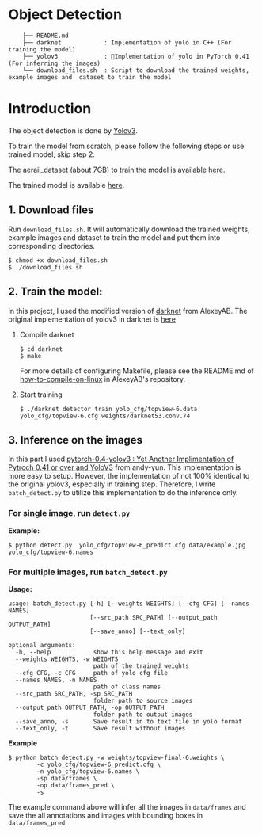 # Object Detection

```
    ├── README.md
    ├── darknet            : Implementation of yolo in C++ (For training the model)
    ├── yolov3             : Implementation of yolo in PyTorch 0.41 (For inferring the images)
    └── download_files.sh  : Script to download the trained weights, example images and  dataset to train the model
```

# Introduction

The object detection is done by [Yolov3](https://pjreddie.com/darknet/yolo/). 

To train the model from scratch, please follow the following steps or use trained model, skip step 2. 

The aerail_dataset (about 7GB) to train the model is available [here](https://drive.google.com/open?id=1rUcUKc8Vgs8wERgDnG1FfHHDl8Q7hu-I).

The trained model is available [here]().

## 1. Download files
Run `download_files.sh`. It will automatically download the trained weights, example images and  dataset to train the model and put them into corresponding directories.

```
$ chmod +x download_files.sh
$ ./download_files.sh 
```
## 2. Train the model:

In this project, I used the modified version of [darknet](https://github.com/AlexeyAB/darknet) from AlexeyAB. The original implementation of yolov3 in darknet is [here](https://github.com/pjreddie/darknet)

1. Compile darknet
   ```
   $ cd darknet
   $ make
   ```
   For more details of configuring Makefile, please see the README.md of [how-to-compile-on-linux](https://github.com/AlexeyAB/darknet#how-to-compile-on-linux) in AlexeyAB's repository.

2. Start training
    ```
    $ ./darknet detector train yolo_cfg/topview-6.data yolo_cfg/topview-6.cfg weights/darknet53.conv.74
    ```
## 3. Inference on the images

In this part I used [pytorch-0.4-yolov3 : Yet Another Implimentation of Pytroch 0.41 or over and YoloV3](https://github.com/andy-yun/pytorch-0.4-yolov3) from andy-yun. This implementation is more easy to setup. However, the implementation of not 100% identical to the original yolov3, especially in training step. Therefore, I write `batch_detect.py` to utilize this implementation to do the inference only.

### For single image, run `detect.py`

**Example:**
```
$ python detect.py  yolo_cfg/topview-6_predict.cfg data/example.jpg yolo_cfg/topview-6.names  
```
 

### For multiple images, run `batch_detect.py`

**Usage:**
```
usage: batch_detect.py [-h] [--weights WEIGHTS] [--cfg CFG] [--names NAMES]
                       [--src_path SRC_PATH] [--output_path OUTPUT_PATH]
                       [--save_anno] [--text_only]

optional arguments:
  -h, --help            show this help message and exit
  --weights WEIGHTS, -w WEIGHTS
                        path of the trained weights
  --cfg CFG, -c CFG     path of yolo cfg file
  --names NAMES, -n NAMES
                        path of class names
  --src_path SRC_PATH, -sp SRC_PATH
                        folder path to source images
  --output_path OUTPUT_PATH, -op OUTPUT_PATH
                        folder path to output images
  --save_anno, -s       Save result in to text file in yolo format
  --text_only, -t       Save result without images

```

**Example**
```
$ python batch_detect.py -w weights/topview-final-6.weights \
        -c yolo_cfg/topview-6_predict.cfg \
        -n yolo_cfg/topview-6.names \
        -sp data/frames \
        -op data/frames_pred \
        -s 
```
The example command above will infer all the images in `data/frames` and save the all annotations and images with bounding boxes in `data/frames_pred`



   











